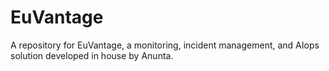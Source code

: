 # EuVantage
A repository for EuVantage, a monitoring, incident management, and AIops solution developed in house by Anunta.
